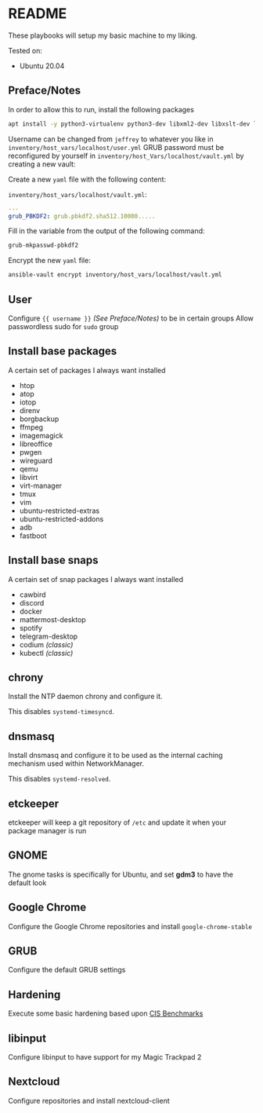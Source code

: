 # README

These playbooks will setup my basic machine to my liking.

Tested on:

* Ubuntu 20.04


## Preface/Notes

In order to allow this to run, install the following packages

```bash
apt install -y python3-virtualenv python3-dev libxml2-dev libxslt-dev linux-headers-generic build-essential
```

Username can be changed from `jeffrey` to whatever you like in `inventory/host_vars/localhost/user.yml`
GRUB password must be reconfigured by yourself in `inventory/host_Vars/localhost/vault.yml` by creating a new vault:

Create a new `yaml` file with the following content:

`inventory/host_vars/localhost/vault.yml`:

```yaml
---
grub_PBKDF2: grub.pbkdf2.sha512.10000.....
```

Fill in the variable from the output of the following command:

```bash
grub-mkpasswd-pbkdf2
```

Encrypt the new `yaml` file:

```bash
ansible-vault encrypt inventory/host_vars/localhost/vault.yml
```

## User

Configure `{{ username }}` *(See Preface/Notes)* to be in certain groups
Allow passwordless sudo for `sudo` group

## Install base packages

A certain set of packages I always want installed

* htop
* atop
* iotop
* direnv
* borgbackup
* ffmpeg
* imagemagick
* libreoffice
* pwgen
* wireguard
* qemu
* libvirt
* virt-manager
* tmux
* vim
* ubuntu-restricted-extras
* ubuntu-restricted-addons
* adb
* fastboot

## Install base snaps

A certain set of snap packages I always want installed

* cawbird
* discord
* docker
* mattermost-desktop
* spotify
* telegram-desktop
* codium *(classic)*
* kubectl *(classic)*

## chrony

Install the NTP daemon chrony and configure it.

This disables `systemd-timesyncd`.

## dnsmasq

Install dnsmasq and configure it to be used as the internal caching mechanism
used within NetworkManager.

This disables `systemd-resolved`.

## etckeeper

etckeeper will keep a git repository of `/etc` and update it when your package manager is run

## GNOME

The gnome tasks is specifically for Ubuntu, and set **gdm3** to have the default look

## Google Chrome

Configure the Google Chrome repositories and install `google-chrome-stable`

## GRUB

Configure the default GRUB settings

## Hardening

Execute some basic hardening based upon [CIS Benchmarks](https://www.cisecurity.org/cis-benchmarks/)

## libinput

Configure libinput to have support for my Magic Trackpad 2

## Nextcloud

Configure repositories and install nextcloud-client

